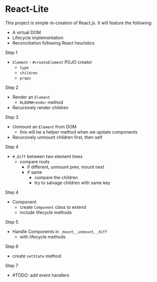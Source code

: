 # React-Lite

This project is simple re-creation of React.js. It will feature the
following:
- A virtual DOM
- Lifecycle implementation
- Reconciliation following React heuristics

Step 1
- `Element` - `#createElement` POJO creator
  - `type`
  - `children`
  - `props`

Step 2
- Render an `Element`
  - `RLDOM#render` method
- Recursively render children

Step 3
- Unmount an `Element` from DOM
  - this will be a helper method when we update components
- Recursively unmount children first, then self

Step 4
- `#_diff` between two element trees
  - compare roots
    - if different, unmount prev, mount next
    - if same
      - compare the children
      - try to salvage children with same key

Step 4
- Component
  - create `Component` class to extend
  - include lifecycle methods

Step 5
- Handle Components in `_mount`, `_unmount`, `_diff`
  - with lifecycle methods

Step 6
- create `setState` method

Step 7
- #TODO: add event handlers
